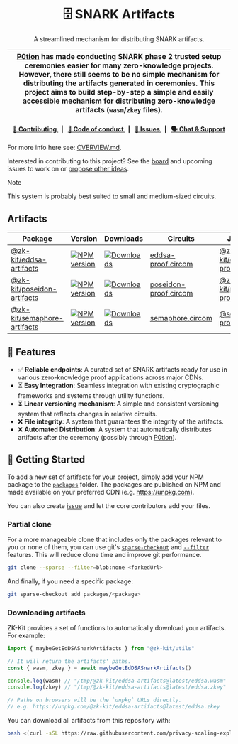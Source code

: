 <p align="center">
    <h1 align="center">
        🗄️ SNARK Artifacts
    </h1>
    <p align="center">A streamlined mechanism for distributing SNARK artifacts.</p>
</p>

| [P0tion](https://github.com/privacy-scaling-explorations/p0tion) has made conducting SNARK phase 2 trusted setup ceremonies easier for many zero-knowledge projects. However, there still seems to be no simple mechanism for distributing the artifacts generated in ceremonies. This project aims to build step-by-step a simple and easily accessible mechanism for distributing zero-knowledge artifacts (`wasm`/`zkey` files). |
| ----------------------------------------------------------------------------------------------------------------------------------------------------------------------------------------------------------------------------------------------------------------------------------------------------------------------------------------------------------------------------------------------------------------------------------- |

<div align="center">
    <h4>
        <a href="/CONTRIBUTING.md">
            👥 Contributing
        </a>
        <span>&nbsp;&nbsp;|&nbsp;&nbsp;</span>
        <a href="/CODE_OF_CONDUCT.md">
            🤝 Code of conduct
        </a>
        <span>&nbsp;&nbsp;|&nbsp;&nbsp;</span>
        <a href="https://github.com/privacy-scaling-explorations/snark-artifacts/issues/new/choose">
            🔎 Issues
        </a>
        <span>&nbsp;&nbsp;|&nbsp;&nbsp;</span>
        <a href="https://discord.com/invite/sF5CT5rzrR">
            🗣️ Chat &amp; Support
        </a>
    </h4>
</div>

For more info here see: [OVERVIEW.md](https://github.com/privacy-scaling-explorations/snark-artifacts/blob/main/OVERVIEW.md).

Interested in contributing to this project? See the [board](https://github.com/orgs/privacy-scaling-explorations/projects/45/views/1) and upcoming issues to work on or [propose other ideas](https://github.com/privacy-scaling-explorations/snark-artifacts/issues).

> [!NOTE]  
> This system is probably best suited to small and medium-sized circuits.

## Artifacts

<table>
    <th>Package</th>
    <th>Version</th>
    <th>Downloads</th>
    <th>Circuits</th>
    <th>JS library</th>
    <tbody>
        <tr>
            <td>
                <a href="https://github.com/privacy-scaling-explorations/snark-artifacts/tree/main/packages/eddsa">
                    @zk-kit/eddsa-artifacts
                </a>
            </td>
            <td>
                <!-- NPM version -->
                <a href="https://npmjs.org/package/@zk-kit/eddsa-artifacts">
                    <img src="https://img.shields.io/npm/v/@zk-kit/eddsa-artifacts.svg?style=flat-square" alt="NPM version" />
                </a>
            </td>
            <td>
                <!-- Downloads -->
                <a href="https://npmjs.org/package/@zk-kit/eddsa-artifacts">
                    <img src="https://img.shields.io/npm/dm/@zk-kit/eddsa-artifacts.svg?style=flat-square" alt="Downloads" />
                </a>
            </td>
            <td>
                <a href="https://github.com/privacy-scaling-explorations/zk-kit/blob/main/packages/circuits/circom/eddsa-proof.circom">
                    eddsa-proof.circom
                </a>
            </td>
            <td>
                <a href="https://github.com/privacy-scaling-explorations/zk-kit/tree/main/packages/eddsa-proof">
                    @zk-kit/eddsa-proof
                </a>
            </td>
        </tr>
        <tr>
            <td>
                <a href="https://github.com/privacy-scaling-explorations/snark-artifacts/tree/main/packages/poseidon">
                    @zk-kit/poseidon-artifacts
                </a>
            </td>
            <td>
                <!-- NPM version -->
                <a href="https://npmjs.org/package/@zk-kit/poseidon-artifacts">
                    <img src="https://img.shields.io/npm/v/@zk-kit/poseidon-artifacts.svg?style=flat-square" alt="NPM version" />
                </a>
            </td>
            <td>
                <!-- Downloads -->
                <a href="https://npmjs.org/package/@zk-kit/poseidon-artifacts">
                    <img src="https://img.shields.io/npm/dm/@zk-kit/poseidon-artifacts.svg?style=flat-square" alt="Downloads" />
                </a>
            </td>
            <td>
                <a href="https://github.com/privacy-scaling-explorations/zk-kit/blob/main/packages/circuits/circom/poseidon-proof.circom">
                    poseidon-proof.circom
                </a>
            </td>
            <td>
                <a href="https://github.com/privacy-scaling-explorations/zk-kit/tree/main/packages/poseidon-proof">
                    @zk-kit/poseidon-proof
                </a>
            </td>
        </tr>
        <tr>
            <td>
                <a href="https://github.com/privacy-scaling-explorations/snark-artifacts/tree/main/packages/semaphore">
                    @zk-kit/semaphore-artifacts
                </a>
            </td>
            <td>
                <!-- NPM version -->
                <a href="https://npmjs.org/package/@zk-kit/semaphore-artifacts">
                    <img src="https://img.shields.io/npm/v/@zk-kit/semaphore-artifacts.svg?style=flat-square" alt="NPM version" />
                </a>
            </td>
            <td>
                <!-- Downloads -->
                <a href="https://npmjs.org/package/@zk-kit/semaphore-artifacts">
                    <img src="https://img.shields.io/npm/dm/@zk-kit/semaphore-artifacts.svg?style=flat-square" alt="Downloads" />
                </a>
            </td>
            <td>
                <a href="https://github.com/semaphore-protocol/semaphore/blob/main/packages/circuits/src/semaphore.circom">
                    semaphore.circom
                </a>
            </td>
            <td>
                <a href="https://github.com/semaphore-protocol/semaphore/tree/main/packages/proof">
                    @semaphore-protocol/proof
                </a>
            </td>
        </tr>
    <tbody>
</table>

## 🚀 Features

-   ✅ **Reliable endpoints**: A curated set of SNARK artifacts ready for use in various zero-knowledge proof applications across major CDNs.
-   ⏳ **Easy Integration**: Seamless integration with existing cryptographic frameworks and systems through utility functions.
-   ⏳ **Linear versioning mechanism**: A simple and consistent versioning system that reflects changes in relative circuits.
-   ❌ **File integrity**: A system that guarantees the integrity of the artifacts.
-   ❌ **Automated Distribution**: A system that automatically distributes artifacts after the ceremony (possibly through [P0tion](https://github.com/privacy-scaling-explorations/p0tion)).

## 📜 Getting Started

To add a new set of artifacts for your project, simply add your NPM package to the [`packages`](https://github.com/privacy-scaling-explorations/snark-artifacts/tree/main/packages) folder. The packages are published on NPM and made available on your preferred CDN (e.g. https://unpkg.com).

You can also create [issue](https://github.com/privacy-scaling-explorations/snark-artifacts/issues/new/choose) and let the core contributors add your files.

### Partial clone

For a more manageable clone that includes only the packages relevant to you or none of them, you can use git's [`sparse-checkout`](https://git-scm.com/docs/git-sparse-checkout) and [`--filter`](https://git-scm.com/docs/git-rev-list#Documentation/git-rev-list.txt---filterltfilter-specgt) features. This will reduce clone time and improve git performance.

```bash
git clone --sparse --filter=blob:none <forkedUrl>
```

And finally, if you need a specific package:

```bash
git sparse-checkout add packages/<package>
```

### Downloading artifacts

ZK-Kit provides a set of functions to automatically download your artifacts. For example:

```ts
import { maybeGetEdDSASnarkArtifacts } from "@zk-kit/utils"

// It will return the artifacts' paths.
const { wasm, zkey } = await maybeGetEdDSASnarkArtifacts()

console.log(wasm) // "/tmp/@zk-kit/eddsa-artifacts@latest/eddsa.wasm"
console.log(zkey) // "/tmp/@zk-kit/eddsa-artifacts@latest/eddsa.zkey"

// Paths on browsers will be the `unpkg` URLs directly.
// e.g. https://unpkg.com/@zk-kit/eddsa-artifacts@latest/eddsa.zkey
```

You can download all artifacts from this repository with:

```bash
bash <(curl -sSL https://raw.githubusercontent.com/privacy-scaling-explorations/snark-artifacts/main/scripts/bin/dowload-artifacts) -h
```
